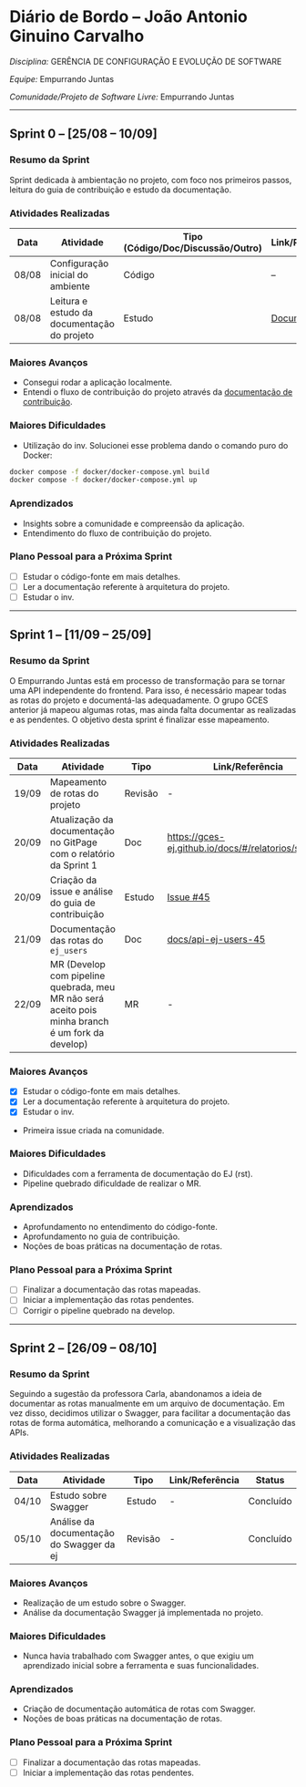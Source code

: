 # Diário de Bordo – João Antonio Ginuino Carvalho


*Disciplina:* GERÊNCIA DE CONFIGURAÇÃO E EVOLUÇÃO DE SOFTWARE

*Equipe:* Empurrando Juntas

*Comunidade/Projeto de Software Livre:* Empurrando Juntas

---

## Sprint 0 – \[25/08 – 10/09]

### Resumo da Sprint

Sprint dedicada à ambientação no projeto, com foco nos primeiros passos, leitura do guia de contribuição e estudo da documentação.

### Atividades Realizadas

| Data  | Atividade                                   | Tipo (Código/Doc/Discussão/Outro) | Link/Referência                                                                              | Status    |
|-------|---------------------------------------------|-----------------------------------|----------------------------------------------------------------------------------------------|-----------|
| 08/08 | Configuração inicial do ambiente            | Código                            | –                                                                                            | Concluído |
| 08/08 | Leitura e estudo da documentação do projeto | Estudo                            | [Documentação](https://gitlab.com/gces-ej/ej-application/-/tree/develop/docs?ref_type=heads) | Concluído |

### Maiores Avanços

- Consegui rodar a aplicação localmente.
- Entendi o fluxo de contribuição do projeto através da [documentação de contribuição](https://gitlab.com/gces-ej/ej-application/-/blob/develop/docs/development-guides/pt-br/contributing.rst?ref_type=heads).

### Maiores Dificuldades

- Utilização do inv. Solucionei esse problema dando o comando puro do Docker:

````bash
docker compose -f docker/docker-compose.yml build
docker compose -f docker/docker-compose.yml up
````


### Aprendizados

- Insights sobre a comunidade e compreensão da aplicação.
- Entendimento do fluxo de contribuição do projeto.

### Plano Pessoal para a Próxima Sprint

- [ ] Estudar o código-fonte em mais detalhes.
- [ ] Ler a documentação referente à arquitetura do projeto.  
- [ ] Estudar o inv. 

---

## Sprint 1 – \[11/09 – 25/09]

### Resumo da Sprint

O Empurrando Juntas está em processo de transformação para se tornar uma API independente do frontend. Para isso, é necessário mapear todas as rotas do projeto e documentá-las adequadamente. O grupo GCES anterior já mapeou algumas rotas, mas ainda falta documentar as realizadas e as pendentes. O objetivo desta sprint é finalizar esse mapeamento.

### Atividades Realizadas

| Data  | Atividade                                                          | Tipo    | Link/Referência                                                    | Status    |
|-------|--------------------------------------------------------------------|---------|--------------------------------------------------------------------|-----------|
| 19/09 | Mapeamento de rotas do projeto                                     | Revisão | -                                                                  | Concluído |
| 20/09 | Atualização da documentação no GitPage com o relatório da Sprint 1 | Doc     | https://gces-ej.github.io/docs/#/relatorios/sprint_1               | Concluído |
| 20/09 | Criação da issue e análise do guia de contribuição                 | Estudo  | [Issue #45](https://gitlab.com/gces-ej/ej-application/-/issues/45)             | Concluído |
| 21/09 | Documentação das rotas do `ej_users`                               | Doc     | [docs/api-ej-users-45](https://gitlab.com/gces-ej/ej-application/-/tree/docs/api-ej-users-45) | Concluído   |
| 22/09 | MR (Develop com pipeline quebrada, meu MR não será aceito pois minha branch é um fork da develop)                               | MR     | - | Pendente   |

### Maiores Avanços

- [x] Estudar o código-fonte em mais detalhes.
- [x] Ler a documentação referente à arquitetura do projeto.
- [x] Estudar o inv.

* Primeira issue criada na comunidade.

### Maiores Dificuldades

* Dificuldades com a ferramenta de documentação do EJ (rst).
* Pipeline quebrado dificuldade de realizar o MR.

### Aprendizados

* Aprofundamento no entendimento do código-fonte.
* Aprofundamento no guia de contribuição.
* Noções de boas práticas na documentação de rotas.

### Plano Pessoal para a Próxima Sprint

* [ ] Finalizar a documentação das rotas mapeadas.
* [ ] Iniciar a implementação das rotas pendentes.
* [ ] Corrigir o pipeline quebrado na develop.

---

## Sprint 2 – \[26/09 – 08/10]

### Resumo da Sprint

Seguindo a sugestão da professora Carla, abandonamos a ideia de documentar as rotas manualmente em um arquivo de documentação. Em vez disso, decidimos utilizar o Swagger, para facilitar a documentação das rotas de forma automática, melhorando a comunicação e a visualização das APIs.
### Atividades Realizadas


| Data  | Atividade                                | Tipo    | Link/Referência | Status    |
|-------|------------------------------------------|---------|-----------------|-----------|
| 04/10 | Estudo sobre Swagger                     | Estudo  | -               | Concluído |
| 05/10 | Análise da documentação do Swagger da ej | Revisão | -               | Concluído |


### Maiores Avanços

* Realização de um estudo sobre o Swagger.
* Análise da documentação Swagger já implementada no projeto.

### Maiores Dificuldades

* Nunca havia trabalhado com Swagger antes, o que exigiu um aprendizado inicial sobre a ferramenta e suas funcionalidades.

### Aprendizados

* Criação de documentação automática de rotas com Swagger.
* Noções de boas práticas na documentação de rotas.

### Plano Pessoal para a Próxima Sprint

* [ ] Finalizar a documentação das rotas mapeadas.
* [ ] Iniciar a implementação das rotas pendentes.
